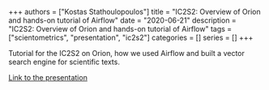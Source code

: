 +++
authors = ["Kostas Stathoulopoulos"]
title = "IC2S2: Overview of Orion and hands-on tutorial of Airflow"
date = "2020-06-21"
description = "IC2S2: Overview of Orion and hands-on tutorial of Airflow"
tags = ["scientometrics", "presentation", "ic2s2"]
categories = []
series = []
+++

Tutorial for the IC2S2 on Orion, how we used Airflow and built a vector search engine for scientific texts.

[Link to the presentation](https://drive.google.com/file/d/13ww3lo1N5HfiVDYbV9GTnVXCqtJmHHNz/view?usp=sharing)

